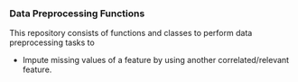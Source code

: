 ### Data Preprocessing Functions
This repository consists of functions and classes to perform data preprocessing tasks to
- Impute missing values of a feature by using another correlated/relevant feature.
